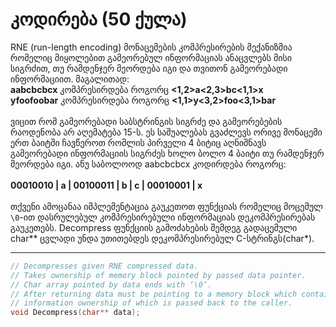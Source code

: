 # კოდირება (50 ქულა)

RNE (run-length encoding) მონაცემების კომპრესირების მექანიზმია რომელიც მიყოლებით გამეორებულ ინფორმაციას ანაცვლებს მისი სიგრძით, თუ რამდენჯერ მეორდება იგი და თვითონ გამეორებადი ინფორმაციით. მაგალითად:
\
**aabcbcbcx** კომპრესირდება როგორც **<1,2>a<2,3>bc<1,1>x**
\
**yfoofoobar** კომპრესირდება როგორც **<1,1>y<3,2>foo<3,1>bar**
\
\
ვიცით რომ გამეორებადი საბსტრინგის სიგრძე და გამეორებების რაოდენობა არ აღემატება 15-ს. ეს საშუალებას გვაძლევს ორივე მონაცემი ერთ ბაიტში ჩავწეროთ რომლის პირველი 4 ბიტიც აღნიშნავს გამეორებადი ინფორმაციის სიგრძეს ხოლო ბოლო 4 ბაიტი თუ რამდენჯერ მეორდება იგი. ანუ საბოლოოდ aabcbcbcx კოდირდება როგორც:
\
\
**00010010 | a | 00100011 | b | c | 00010001 | x**
\
\
თქვენი ამოცანაა იმპლემენტაცია გაუკეთოთ ფუნქციას რომელიც მოცემულ `\0`-ით დასრულებულ კომპრესირებული ინფორმაციას დეკომპრესირებას გაუკეთებს.
Decompress ფუნქციის გამოძახების შემდეგ გადაცემული char\*\* ცვლადი უნდა უთითებდეს დეკომპრესირებულ C-სტრინგს(char\*).

---

```c
// Decompresses given RNE compressed data.
// Takes ownership of memory block pointed by passed data pointer.
// Char array pointed by data ends with ‘\0’.
// After returning data must be pointing to a memory block which contains decompressed
// information ownership of which is passed back to the caller.
void Decompress(char** data);
```

